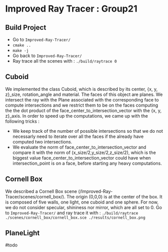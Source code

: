 # Improved Ray Tracer : Group21

## Build Project
- Go to `Improved-Ray-Tracer/`
- `cmake ..`
- `make -j`
- Go back to `Improved-Ray-Tracer/`
- Ray trace all the scenes with : `./build/raytrace 0`

## Cuboid
We implemented the class Cuboid, which is described by its center, {x, y, z}_size, rotation_angle and material. The faces of this object are planes. We intersect the ray with the Plane associated with the corresponding face to compute intersections and we restrict them to be on the faces computing the the dot product of the face_center_to_intersection_vector with the {x, y, z}_axis. In order to speed up the computations, we came up with the following tricks :
- We keep track of the number of possible intersections so that we do not necessarly need to iterate over all the faces if the already have computed two intersections.
- We evaluate the norm of face_center_to_intersection_vector and compare it with the norm of (x_size/2,y_size/2,z_size/2), which is the biggest value face_center_to_intersection_vector could have when intersection_point is on a face, before starting any heavy computations.

## Cornell Box
We described a Cornell Box scene (/Improved-Ray-Tracer/scenes/cornell_box/). The origin (0,0,0) is at the center of the box. It is composed of five walls, one light, one cuboid and one sphere. For now, we do not consider specular, shininess nor mirror, which are all set to 0.
Go to `Improved-Ray-Tracer/` and ray trace it with : `./build/raytrace ./scenes/cornell_box/cornell_box.sce ./results/cornell_box.png`

## PlaneLight
#todo
